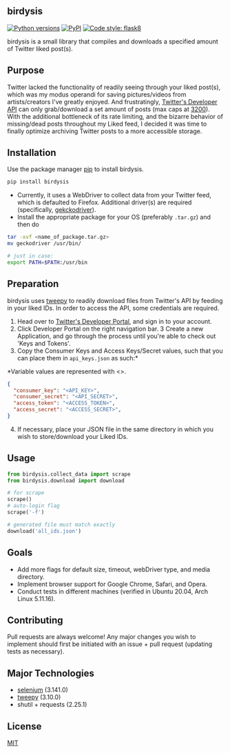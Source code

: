 ## birdysis

 [![Python versions](https://img.shields.io/pypi/pyversions/birdysis.svg)](https://pypi.python.org/pypi/birdysis/) [![PyPI](https://img.shields.io/pypi/v/birdysis.svg)](https://pypi.python.org/pypi/birdysis/) [![Code style: flask8](https://img.shields.io/badge/code%20style-black-000000.svg)](https://github.com/psf/black)
 
birdysis is a small library that compiles and downloads a specified amount of Twitter liked post(s).

## Purpose

Twitter lacked the functionality of readily seeing through your liked post(s), which was my modus operandi for saving pictures/videos from artists/creators I've greatly enjoyed. And frustratingly, [Twitter's Developer API](https://developer.twitter.com/en/products/twitter-api) can only grab/download a set amount of posts (max caps at [3200](https://stackoverflow.com/questions/64015641/how-to-get-3200-tweets-from-a-new-twitters-api-and-what-is-getoldtweets3-altern)).
With the additional bottleneck of its rate limiting, and the bizarre behavior of missing/dead posts throughout my Liked feed, I decided it was time to finally optimize archiving Twitter posts to a more accessible storage.

## Installation

Use the package manager [pip](https://pip.pypa.io/en/stable/) to install birdysis.

```bash
pip install birdysis
```

- Currently, it uses a WebDriver to collect data from your Twitter feed, which is defaulted to Firefox. Additional driver(s) are required (specifically, [gekckodriver](https://github.com/mozilla/geckodriver/releases)).
- Install the appropriate package for your OS (preferably `.tar.gz`) and then do

```bash
tar -xvf <name_of_package.tar.gz>
mv geckodriver /usr/bin/

# just in case:
export PATH=$PATH:/usr/bin

```

## Preparation
birdysis uses [tweepy](https://docs.tweepy.org/en/latest/) to readily download files from Twitter's API by feeding in your liked IDs. In order to access the API,
some credentials are required. 

1. Head over to [Twitter's Developer Portal](https://developer.twitter.com/en), and sign in to your account.
2. Click Developer Portal on the right navigation bar.
3 Create a new Application, and go through the process until you're able to check out 'Keys and Tokens'.
4. Copy the Consumer Keys and Access Keys/Secret values, such that you can place them in `api_keys.json` as such:*

*Variable values are represented with <>.

```json
{
  "consumer_key": "<API_KEY>",
  "consumer_secret": "<API_SECRET>",
  "access_token": "<ACCESS_TOKEN>",
  "access_secret": "<ACCESS_SECRET>",
}
```

4. If necessary, place your JSON file in the same directory in which you wish to store/download your Liked IDs. 

## Usage

```python
from birdysis.collect_data import scrape
from birdysis.download import download

# for scrape
scrape()
# auto-login flag
scrape('-f')

# generated file must match exactly
download('all_ids.json')

```

## Goals

- Add more flags for default size, timeout, webDriver type, and media directory.
- Implement browser support for Google Chrome, Safari, and Opera.
- Conduct tests in different machines (verified in Ubuntu 20.04, Arch Linux 5.11.16).


## Contributing
Pull requests are always welcome! Any major changes you wish to implement should first be initiated with an issue + pull request (updating tests as necessary).

## Major Technologies
- [selenium](https://selenium-python.readthedocs.io/) (3.141.0)
- [tweepy](https://docs.tweepy.org/en/latest/) (3.10.0)
- shutil + requests (2.25.1)

## License
[MIT](https://choosealicense.com/licenses/mit/)
